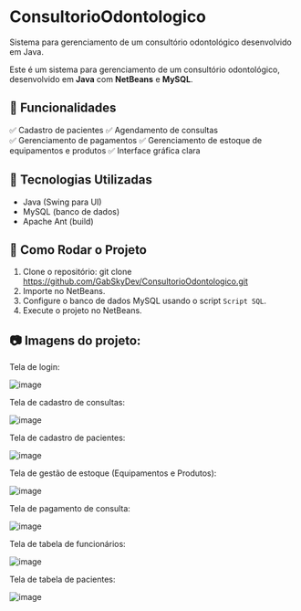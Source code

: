 # ConsultorioOdontologico
Sistema para gerenciamento de um consultório odontológico desenvolvido em Java.

Este é um sistema para gerenciamento de um consultório odontológico, desenvolvido em **Java** com **NetBeans** e **MySQL**. 

## 📌 Funcionalidades  
✅ Cadastro de pacientes
✅ Agendamento de consultas  
✅ Gerenciamento de pagamentos
✅ Gerenciamento de estoque de equipamentos e produtos
✅ Interface gráfica clara

## 🔧 Tecnologias Utilizadas  
- Java (Swing para UI)  
- MySQL (banco de dados)  
- Apache Ant (build)

## 🚀 Como Rodar o Projeto  
1. Clone o repositório:
   git clone <https://github.com/GabSkyDev/ConsultorioOdontologico.git>
3. Importe no NetBeans.  
4. Configure o banco de dados MySQL usando o script `Script SQL`.  
5. Execute o projeto no NetBeans.

## 📷 Imagens do projeto:
   Tela de login:
   
   ![image](https://github.com/user-attachments/assets/115376f2-6a02-4ad0-a3bc-406332c6db20)

   Tela de cadastro de consultas:
   
   ![image](https://github.com/user-attachments/assets/80661feb-4c83-4130-a6ae-9fbb01a3d0ea)

   Tela de cadastro de pacientes:
   
   ![image](https://github.com/user-attachments/assets/20293a71-f9be-4ed8-96b4-229b860f0984)

   Tela de gestão de estoque (Equipamentos e Produtos):
   
   ![image](https://github.com/user-attachments/assets/339ef71a-3643-4b36-bb7d-16986a121e6d)

   Tela de pagamento de consulta:
   
   ![image](https://github.com/user-attachments/assets/c0ddc20b-c26c-4d49-aece-8caefd91683a)

   Tela de tabela de funcionários:
   
   ![image](https://github.com/user-attachments/assets/9574b5bf-a530-4002-9101-c50dd21ac7b9)

   Tela de tabela de pacientes:
   
   ![image](https://github.com/user-attachments/assets/b8947532-3ffb-49fe-ae42-0c572a208cb5)
